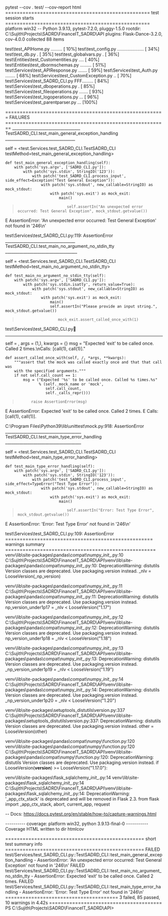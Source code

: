  pytest --cov . test/ --cov-report html
================================================== test session starts ==================================================
platform win32 -- Python 3.9.13, pytest-7.2.0, pluggy-1.5.0
rootdir: C:\Sujith\Projects\SADRD\FinanceIT_SADRD\API
plugins: Flask-Dance-3.2.0, cov-4.0.0
collected 88 items

test\test_APIHome.py .........                                                                                     [ 10%]
test\test_config.py .....................                                                                          [ 34%]
test\test_db.py .                                                                                                  [ 35%] 
test\test_globalvars.py .                                                                                          [ 36%] 
test\Entities\test_Customentities.py ....                                                                          [ 40%]
test\Entities\test_dbormschemas.py .........                                                                       [ 51%]
test\Services\test_APIResponse.py .......                                                                          [ 59%]
test\Services\test_Auth.py ........                                                                                [ 68%]
test\Services\test_CustomException.py ..                                                                           [ 70%]
test\Services\test_SADRD_CLI.py FFF.........                                                                       [ 84%]
test\Services\test_dboperations.py .                                                                               [ 85%]
test\Services\test_fileoperations.py .......                                                                       [ 93%]
test\Services\test_logoperations.py ...                                                                            [ 96%]
test\Services\test_parentparser.py ...                                                                             [100%]

======================================================= FAILURES ======================================================== 
__________________________________ TestSADRD_CLI.test_main_general_exception_handling ___________________________________ 

self = <test.Services.test_SADRD_CLI.TestSADRD_CLI testMethod=test_main_general_exception_handling>

    def test_main_general_exception_handling(self):
        with patch('sys.argv', ['SADRD_CLI.py']):
            with patch('sys.stdin', StringIO('123')):
                with patch('test_SADRD_CLI.process_input', side_effect=Exception("Test General Exception")):
                    with patch('sys.stdout', new_callable=StringIO) as mock_stdout:
                        with patch('sys.exit') as mock_exit:
                            main()
>                           self.assertIn("An unexpected error occurred: Test General Exception", mock_stdout.getvalue()) 
E                           AssertionError: 'An unexpected error occurred: Test General Exception' not found in '246\n'   

test\Services\test_SADRD_CLI.py:119: AssertionError
___________________________________ TestSADRD_CLI.test_main_no_argument_no_stdin_tty ____________________________________ 

self = <test.Services.test_SADRD_CLI.TestSADRD_CLI testMethod=test_main_no_argument_no_stdin_tty>

    def test_main_no_argument_no_stdin_tty(self):
        with patch('sys.argv', ['SADRD_CLI.py']):
            with patch('sys.stdin.isatty', return_value=True):
                with patch('sys.stdout', new_callable=StringIO) as mock_stdout:
                    with patch('sys.exit') as mock_exit:
                        main()
                        self.assertIn("Please provide an input string.", mock_stdout.getvalue())
>                       mock_exit.assert_called_once_with(1)

test\Services\test_SADRD_CLI.py:100:
_ _ _ _ _ _ _ _ _ _ _ _ _ _ _ _ _ _ _ _ _ _ _ _ _ _ _ _ _ _ _ _ _ _ _ _ _ _ _ _ _ _ _ _ _ _ _ _ _ _ _ _ _ _ _ _ _ _ _ _ _ 

self = <MagicMock name='exit' id='1601055949584'>, args = (1,), kwargs = {}
msg = "Expected 'exit' to be called once. Called 2 times.\nCalls: [call(1), call(1)]."

    def assert_called_once_with(self, /, *args, **kwargs):
        """assert that the mock was called exactly once and that that call was
        with the specified arguments."""
        if not self.call_count == 1:
            msg = ("Expected '%s' to be called once. Called %s times.%s"
                   % (self._mock_name or 'mock',
                      self.call_count,
                      self._calls_repr()))
>           raise AssertionError(msg)
E           AssertionError: Expected 'exit' to be called once. Called 2 times.
E           Calls: [call(1), call(1)].

C:\Program Files\Python39\lib\unittest\mock.py:918: AssertionError
______________________________________ TestSADRD_CLI.test_main_type_error_handling ______________________________________ 

self = <test.Services.test_SADRD_CLI.TestSADRD_CLI testMethod=test_main_type_error_handling>

    def test_main_type_error_handling(self):
        with patch('sys.argv', ['SADRD_CLI.py']):
            with patch('sys.stdin', StringIO('123')):
                with patch('test_SADRD_CLI.process_input', side_effect=TypeError("Test Type Error")):
                    with patch('sys.stdout', new_callable=StringIO) as mock_stdout:
                        with patch('sys.exit') as mock_exit:
                            main()
>                           self.assertIn("Error: Test Type Error", mock_stdout.getvalue())
E                           AssertionError: 'Error: Test Type Error' not found in '246\n'

test\Services\test_SADRD_CLI.py:109: AssertionError
=================================================== warnings summary ==================================================== 
venv\lib\site-packages\pandas\compat\numpy\__init__.py:10
  C:\Sujith\Projects\SADRD\FinanceIT_SADRD\API\venv\lib\site-packages\pandas\compat\numpy\__init__.py:10: DeprecationWarning: distutils Version classes are deprecated. Use packaging.version instead.
    _nlv = LooseVersion(_np_version)

venv\lib\site-packages\pandas\compat\numpy\__init__.py:11
  C:\Sujith\Projects\SADRD\FinanceIT_SADRD\API\venv\lib\site-packages\pandas\compat\numpy\__init__.py:11: DeprecationWarning: distutils Version classes are deprecated. Use packaging.version instead.
    np_version_under1p17 = _nlv < LooseVersion("1.17")

venv\lib\site-packages\pandas\compat\numpy\__init__.py:12
  C:\Sujith\Projects\SADRD\FinanceIT_SADRD\API\venv\lib\site-packages\pandas\compat\numpy\__init__.py:12: DeprecationWarning: distutils Version classes are deprecated. Use packaging.version instead.
    np_version_under1p18 = _nlv < LooseVersion("1.18")

venv\lib\site-packages\pandas\compat\numpy\__init__.py:13
  C:\Sujith\Projects\SADRD\FinanceIT_SADRD\API\venv\lib\site-packages\pandas\compat\numpy\__init__.py:13: DeprecationWarning: distutils Version classes are deprecated. Use packaging.version instead.
    _np_version_under1p19 = _nlv < LooseVersion("1.19")

venv\lib\site-packages\pandas\compat\numpy\__init__.py:14
  C:\Sujith\Projects\SADRD\FinanceIT_SADRD\API\venv\lib\site-packages\pandas\compat\numpy\__init__.py:14: DeprecationWarning: distutils Version classes are deprecated. Use packaging.version instead.
    _np_version_under1p20 = _nlv < LooseVersion("1.20")

venv\lib\site-packages\setuptools\_distutils\version.py:337
  C:\Sujith\Projects\SADRD\FinanceIT_SADRD\API\venv\lib\site-packages\setuptools\_distutils\version.py:337: DeprecationWarning: distutils Version classes are deprecated. Use packaging.version instead.
    other = LooseVersion(other)

venv\lib\site-packages\pandas\compat\numpy\function.py:120
venv\lib\site-packages\pandas\compat\numpy\function.py:120
  C:\Sujith\Projects\SADRD\FinanceIT_SADRD\API\venv\lib\site-packages\pandas\compat\numpy\function.py:120: DeprecationWarning: distutils Version classes are deprecated. Use packaging.version instead.
    if LooseVersion(__version__) >= LooseVersion("1.17.0"):

venv\lib\site-packages\flask_sqlalchemy\__init__.py:14
venv\lib\site-packages\flask_sqlalchemy\__init__.py:14
  C:\Sujith\Projects\SADRD\FinanceIT_SADRD\API\venv\lib\site-packages\flask_sqlalchemy\__init__.py:14: DeprecationWarning: '_app_ctx_stack' is deprecated and will be removed in Flask 2.3.
    from flask import _app_ctx_stack, abort, current_app, request

-- Docs: https://docs.pytest.org/en/stable/how-to/capture-warnings.html

---------- coverage: platform win32, python 3.9.13-final-0 -----------
Coverage HTML written to dir htmlcov

================================================ short test summary info ================================================ 
FAILED test/Services/test_SADRD_CLI.py::TestSADRD_CLI::test_main_general_exception_handling - AssertionError: 'An unexpected error occurred: Test General Exception' not found in '246\n'
FAILED test/Services/test_SADRD_CLI.py::TestSADRD_CLI::test_main_no_argument_no_stdin_tty - AssertionError: Expected 'exit' to be called once. Called 2 times.
FAILED test/Services/test_SADRD_CLI.py::TestSADRD_CLI::test_main_type_error_handling - AssertionError: 'Error: Test Type Error' not found in '246\n'
======================================= 3 failed, 85 passed, 10 warnings in 4.42s =======================================
PS C:\Sujith\Projects\SADRD\FinanceIT_SADRD\API> 
